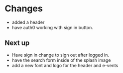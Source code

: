 # Changes

- added a header
- have auth0 working with sign in button.

## Next up

- Have sign in change to sign out after logged in.
- have the search form inside of the splash image
- add a new font and logo for the header and e-vents
